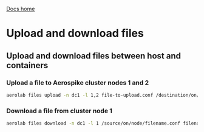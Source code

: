 [Docs home](../../../README.md)

# Upload and download files


## Upload and download files between host and containers

### Upload a file to Aerospike cluster nodes 1 and 2

```bash
aerolab files upload -n dc1 -l 1,2 file-to-upload.conf /destination/on/nodes/filename.conf
```

### Download a file from cluster node 1

```bash
aerolab files download -n dc1 -l 1 /source/on/node/filename.conf filename-to-download-to.conf
```

